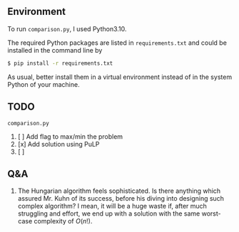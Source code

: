 ## Environment
To run `comparison.py`, I used Python3.10.

The required Python packages are listed in `requirements.txt` and could be installed in the command line by
```bash
$ pip install -r requirements.txt
```

As usual, better install them in a virtual environment instead of in the system Python of your machine.


## TODO
`comparison.py`
1. [ ] Add flag to max/min the problem
1. [x] Add solution using PuLP
1. [ ] 


## Q&A
1. The Hungarian algorithm feels sophisticated. Is there anything which assured Mr. Kuhn of its success, before his
   diving into designing such complex algorithm? I mean, it will be a huge waste if, after much struggling and
   effort, we end up with a solution with the same worst-case complexity of $O(n!)$.








